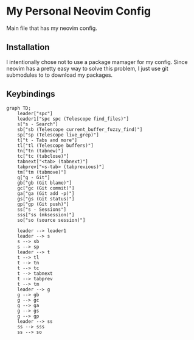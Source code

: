 # My Personal Neovim Config

Main file that has my neovim config.

## Installation

I intentionally chose not to use a package mamager for my config. Since neovim has a pretty easy way to solve this problem, I just use git submodules to to download my packages. 

## Keybindings

```mermaid
graph TD;
    leader["spc"]
    leader1["spc spc (Telescope find_files)"]
    s["s - Search"]
    sb["sb (Telescope current_buffer_fuzzy_find)"]
    sp["sp (Telescope live_grep)"]
    t["t - Tabs and more"]
    tl["tl (Telescope buffers)"]
    tn["tn (tabnew)"]
    tc["tc (tabclose)"]
    tabnext["<tab> (tabnext)"]
    tabprev["<s-tab> (tabprevious)"]
    tm["tm (tabmove)"]
    g["g - Git"]
    gb["gb (Git blame)"]
    gc["gc (Git commit)"]
    ga["ga (Git add -p)"]
    gs["gs (Git status)"]
    gp["gp (Git push)"]
    ss["s - Sessions"]
    sss["ss (mksession)"]
    so["so (source session)"]

    leader --> leader1
    leader --> s
    s --> sb
    s --> sp
    leader --> t
    t --> tl
    t --> tn
    t --> tc
    t --> tabnext
    t --> tabprev
    t --> tm
    leader --> g
    g --> gb
    g --> gc
    g --> ga
    g --> gs
    g --> gp
    leader --> ss
    ss --> sss
    ss --> so
```
